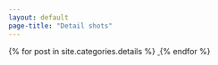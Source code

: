 ```yaml
---
layout: default
page-title: "Detail shots"
---
```


<section class="gallery-wrapper">
	<div class="container photos">
		<div class="grid">
			{% for post in site.categories.details %}
				<a class="gallery-photo" href="{{ post.url }}">
					<img src="{{ post.base-path }}/{{ post.image-name }}-sm.jpg" alt="">
				</a>
			{% endfor %}
		</div>
	</div>
</section>
